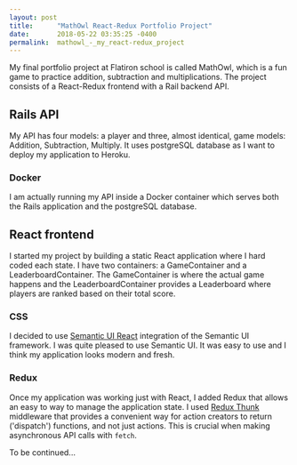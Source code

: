 ```yaml
---
layout: post
title:      "MathOwl React-Redux Portfolio Project"
date:       2018-05-22 03:35:25 -0400
permalink:  mathowl_-_my_react-redux_project
---
```



My final portfolio project at Flatiron school is called MathOwl, which is a fun game to practice addition, subtraction and multiplications. The project consists of a React-Redux frontend with a Rail backend API. 

## Rails API

My API has four models: a player and three, almost identical, game models: Addition, Subtraction, Multiply. 
It uses postgreSQL database as I want to deploy my application to Heroku.

### Docker

I am actually running my API inside a Docker container which serves both the Rails application and the postgreSQL database.

## React frontend

I started my project by building a static React application where I hard coded each state. I have two containers: a GameContainer and a LeaderboardContainer. The GameContainer is where the actual game happens and the LeaderboardContainer provides a Leaderboard where players are ranked based on their total score.

### CSS

I decided to use [Semantic UI React](https://react.semantic-ui.com/introduction) integration of the Semantic UI framework. I was quite pleased to use Semantic UI. It was easy to use and I think my application looks modern and fresh.

### Redux

Once my application was working just with React, I added Redux that allows an easy to way to manage the application state. I used [Redux Thunk](https://github.com/reduxjs/redux-thunk) middleware that provides a convenient way for action creators to return ('dispatch') functions, and not just actions.  This is crucial when making asynchronous API calls with `fetch`.

To be continued...

